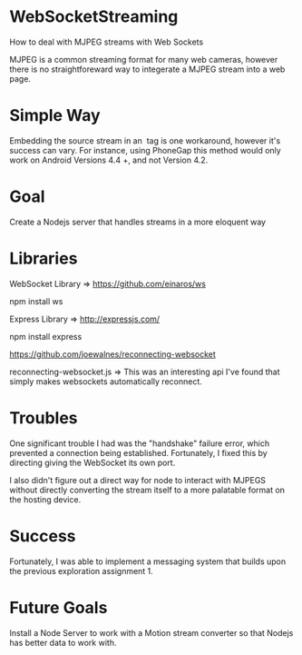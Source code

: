 WebSocketStreaming
========================
How to deal with MJPEG streams with Web Sockets

MJPEG is a common streaming format for many web cameras, however there is no straightforeward way to integerate a MJPEG stream into a web page.

Simple Way
========================
Embedding the source stream in an <img> tag is one workaround, however it's success can vary. For instance, using PhoneGap this method would only work on Android Versions 4.4 +, and not Version 4.2.

Goal
======================
Create a Nodejs server that handles streams in a more eloquent way

Libraries
=====================

WebSocket Library => https://github.com/einaros/ws

npm install ws

Express Library => http://expressjs.com/

npm install express

https://github.com/joewalnes/reconnecting-websocket

reconnecting-websocket.js => This was an interesting api I've found that simply makes websockets automatically reconnect.

Troubles
=======================
One significant trouble I had was the "handshake" failure error, which prevented a connection being established. Fortunately, I fixed this by directing giving the WebSocket its own port.

I also didn't figure out a direct way for node to interact with MJPEGS without directly converting the stream itself to a more palatable format on the hosting device.

Success
======================
Fortunately, I was able to implement a messaging system that builds upon the previous exploration assignment 1. 

Future Goals
=====================
Install a Node Server to work with a Motion stream converter so that Nodejs has better data to work with.
